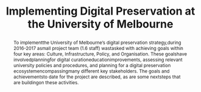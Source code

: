 ---
abstract: 'To  implementthe  University  of  Melbourne’s  digital  preservation strategy,during  2016-2017
  asmall  project  team  (1.6  staff) wastasked   with   achieving goals   within   four   key
  areas: Culture, Infrastructure, Policy,   and Organisation. These   goalshave involvedplanningfor
  digital  curationeducationimprovements, assessing   relevant   university policies   and   procedures,   and
  planning for a digital preservation ecosystemencompassingmany different key stakeholders.
  The goals and achievementsto date for the project are described, as are some nextsteps
  that are buildingon these activities.'
creators:
- Weatherburn, Jaye
date: null
document_url: https://services.phaidra.univie.ac.at/api/object/o:931142/download
grand_parent: iPRES
institutions: []
keywords:
- kyoto
- poster
landing_page_url: https://phaidra.univie.ac.at/o:931142
language: eng
layout: publication
license: CC BY-SA 4.0 International
notes_url: null
parent: iPRES 2017
presentation_url: null
size: 126450
source_name: iPRES
title: Implementing Digital Preservation at the University of Melbourne
type: paper
year: 2017
---